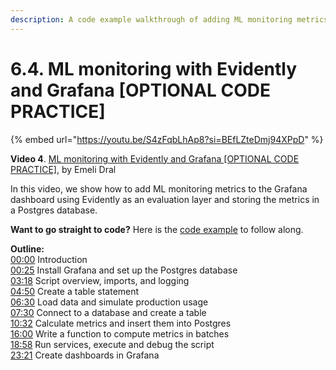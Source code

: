 ```yaml
---
description: A code example walkthrough of adding ML monitoring metrics to Grafana using Evidently as an evaluation layer.
---
```


# 6.4. ML monitoring with Evidently and Grafana [OPTIONAL CODE PRACTICE]

{% embed url="https://youtu.be/S4zFqbLhAp8?si=BEfLZteDmj94XPpD" %}

**Video 4**. [ML monitoring with Evidently and Grafana [OPTIONAL CODE PRACTICE]](https://youtu.be/S4zFqbLhAp8?si=BEfLZteDmj94XPpD), by Emeli Dral

In this video, we show how to add ML monitoring metrics to the Grafana dashboard using Evidently as an evaluation layer and storing the metrics in a Postgres database.

**Want to go straight to code?** Here is the [code example](https://github.com/evidentlyai/ml_observability_course/tree/main/module6/grafana_monitoring_dashboard) to follow along.

**Outline:** \
[00:00](https://www.youtube.com/watch?v=S4zFqbLhAp8&t=0s) Introduction \
[00:25](https://www.youtube.com/watch?v=S4zFqbLhAp8&t=25s) Install Grafana and set up the Postgres database \
[03:18](https://www.youtube.com/watch?v=S4zFqbLhAp8&t=198s) Script overview, imports, and logging \
[04:50](https://www.youtube.com/watch?v=S4zFqbLhAp8&t=290s) Create a table statement \
[06:30](https://www.youtube.com/watch?v=S4zFqbLhAp8&t=390s) Load data and simulate production usage \
[07:30](https://www.youtube.com/watch?v=S4zFqbLhAp8&t=450s) Connect to a database and create a table \
[10:32](https://www.youtube.com/watch?v=S4zFqbLhAp8&t=632s) Calculate metrics and insert them into Postgres \
[16:00](https://www.youtube.com/watch?v=S4zFqbLhAp8&t=960s) Write a function to compute metrics in batches \
[18:58](https://www.youtube.com/watch?v=S4zFqbLhAp8&t=1138s) Run services, execute and debug the script \
[23:21](https://www.youtube.com/watch?v=S4zFqbLhAp8&t=1401s) Create dashboards in Grafana
